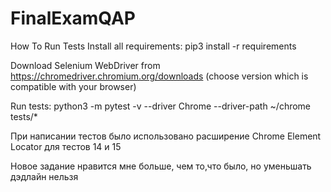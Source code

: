 # FinalExamQAP
How To Run Tests
Install all requirements:
pip3 install -r requirements

Download Selenium WebDriver from https://chromedriver.chromium.org/downloads (choose version which is compatible with your browser)

Run tests:
python3 -m pytest -v --driver Chrome --driver-path ~/chrome tests/*

При написании тестов было использовано расширение Chrome Element Locator для тестов 14 и 15

Новое задание нравится мне больше, чем то,что было, но уменьшать дэдлайн нельзя
